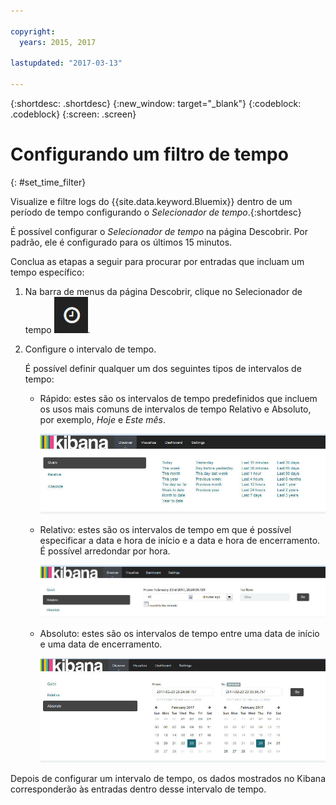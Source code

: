 ```yaml
---

copyright:
  years: 2015, 2017

lastupdated: "2017-03-13"

---
```



{:shortdesc: .shortdesc}
{:new_window: target="_blank"}
{:codeblock: .codeblock}
{:screen: .screen}

# Configurando um filtro de tempo
{: #set_time_filter}

Visualize e filtre logs do {{site.data.keyword.Bluemix}} dentro de um período de tempo
configurando o *Selecionador de tempo*.{:shortdesc}

É possível configurar o *Selecionador de tempo* na página Descobrir. Por padrão, ele é
configurado para os últimos 15 minutos. 

Conclua as etapas a seguir para procurar por entradas que incluam um tempo específico:

1. Na barra de menus da página Descobrir, clique no Selecionador de tempo
![Selecionador de tempo](images/k4_time_picker_icon.jpg "Selecionador de tempo").

2. Configure o intervalo de tempo. 

    É possível definir qualquer um dos seguintes tipos de intervalos de tempo:
    
    * Rápido: estes são os intervalos de tempo predefinidos que incluem os usos mais comuns de
intervalos de tempo Relativo e Absoluto, por exemplo, *Hoje* e *Este mês*. 
    
        ![Opções rápidas de Selecionador de Tempo](images/k4_time_picker_quick.jpg "Opções rápidas de Selecionador deTempo")

    
    * Relativo: estes são os intervalos de tempo em que é possível especificar a data e hora de início
e a data e hora de encerramento. É possível arredondar por hora.
    
        ![Opções relativas de Selecionador de Tempo](images/k4_time_picker_relative.jpg "Opções relativas de Selecionador deTempo")

    
    * Absoluto: estes são os intervalos de tempo entre uma data de início e uma data de encerramento. 
    
        ![Opções absolutas de Selecionador de Tempo](images/k4_time_picker_absolute.jpg "Opções absolutas de Selecionador deTempo")

      

Depois de configurar um intervalo de tempo, os dados mostrados no Kibana corresponderão às entradas dentro
desse intervalo de tempo.



